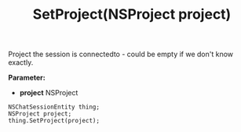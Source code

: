 ﻿---
uid: crmscript_ref_NSChatSessionEntity_SetProject
title: SetProject(NSProject project)
intellisense: NSChatSessionEntity.SetProject
keywords: NSChatSessionEntity, GetProject
so.topic: reference
---

Project the session is connectedto - could be empty if we don't know exactly.

**Parameter:** 
 - **project** NSProject

```crmscript
NSChatSessionEntity thing;
NSProject project;
thing.SetProject(project);
```

